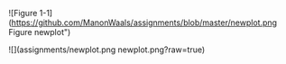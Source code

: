 ![Figure 1-1](https://github.com/ManonWaals/assignments/blob/master/newplot.png Figure newplot")




![](assignments/newplot.png  newplot.png?raw=true)
